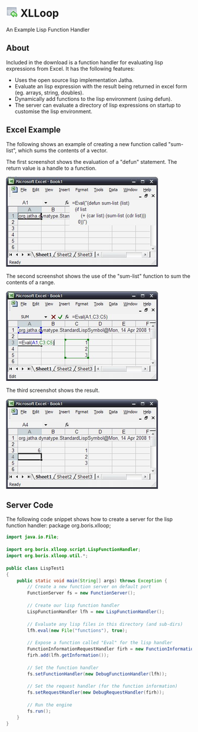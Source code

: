 # ![XLLoop](./logo.gif) XLLoop 
An Example Lisp Function Handler

## About
Included in the download is a function handler for evaluating lisp expressions from Excel. It has the following features:
* Uses the open source lisp implementation Jatha.
* Evaluate an lisp expression with the result being returned in excel form (eg. arrays, string, doubles).
* Dynamically add functions to the lisp environment (using defun).
* The server can evaluate a directory of lisp expressions on startup to customise the lisp environment.

## Excel Example
The following shows an example of creating a new function called "sum-list", which sums the contents of a vector. 

The first screenshot shows the evaluation of a "defun" statement. The return value is a handle to a function.

![Defun](./lisp1.jpg)

The second screenshot shows the use of the "sum-list" function to sum the contents of a range.

![Sum-List](./lisp2.jpg)

The third screenshot shows the result.

![Result](./lisp3.jpg)

## Server Code
The following code snippet shows how to create a server for the lisp function handler:
package org.boris.xlloop;

```java
import java.io.File;

import org.boris.xlloop.script.LispFunctionHandler;
import org.boris.xlloop.util.*;

public class LispTest1 
{
    public static void main(String[] args) throws Exception {
        // Create a new function server on default port
        FunctionServer fs = new FunctionServer();
        
        // Create our lisp function handler
        LispFunctionHandler lfh = new LispFunctionHandler();

        // Evaluate any lisp files in this directory (and sub-dirs)
        lfh.eval(new File("functions"), true); 
        
        // Expose a function called "Eval" for the lisp handler
        FunctionInformationRequestHandler firh = new FunctionInformationRequestHandler();
        firh.add(lfh.getInformation()); 

        // Set the function handler
        fs.setFunctionHandler(new DebugFunctionHandler(lfh));
        
        // Set the request handler (for the function information)
        fs.setRequestHandler(new DebugRequestHandler(firh));
        
        // Run the engine
        fs.run();
    }
}
```


